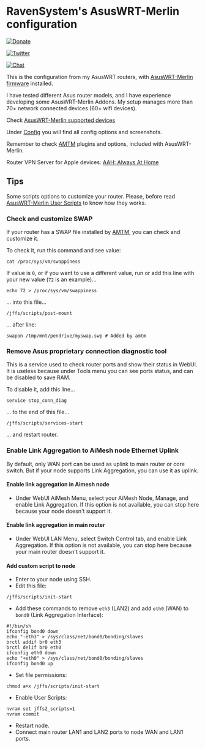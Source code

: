 # RavenSystem's AsusWRT-Merlin configuration

[![Donate](https://img.shields.io/badge/donate-PayPal-blue.svg)](https://paypal.me/ravensystem)

[![Twitter](https://img.shields.io/twitter/follow/RavenSystem.svg?style=social)](https://twitter.com/RavenSystem)

[![Chat](https://img.shields.io/discord/594630635696553994?style=social)](https://discord.gg/v8hyxj2)

This is the configuration from my AsusWRT routers, with [AsusWRT-Merlin firmware](https://www.asuswrt-merlin.net) installed.

I have tested different Asus router models, and I have experience developing some AsusWRT-Merlin Addons. My setup manages more than 70+ network connected devices (60+ wifi devices).

Check [AsusWRT-Merlin supported devices](https://github.com/RMerl/asuswrt-merlin.ng/wiki/Supported-Devices)

Under [Config](Config#main-router-configuration) you will find all config options and screenshots.

Remember to check [AMTM](https://diversion.ch) plugins and options, included with AsusWRT-Merlin.

Router VPN Server for Apple devices: [AAH: Always At Home](https://github.com/RavenSystem/AlwaysAtHome)

## Tips

Some scripts options to customize your router. Please, before read [AsusWRT-Merlin User Scripts](https://github.com/RMerl/asuswrt-merlin.ng/wiki/User-scripts) to know how they works.

### Check and customize SWAP

If your router has a SWAP file installed by [AMTM](https://diversion.ch), you can check and customize it.

To check it, run this command and see value:
```shell
cat /proc/sys/vm/swappiness
```

If value is `0`, or if you want to use a different value, run or add this line with your new value (`72` is an example)...
```shell
echo 72 > /proc/sys/vm/swappiness
```

... into this file...
```shell
/jffs/scripts/post-mount
```

... after line:
```shell
swapon /tmp/mnt/pendrive/myswap.swp # Added by amtm
```

### Remove Asus proprietary connection diagnostic tool

This is a service used to check router ports and show their status in WebUI. It is useless because under Tools menu you can see ports status, and can be disabled to save RAM.

To disable it, add this line...
```shell
service stop_conn_diag
```

... to the end of this file...
```shell
/jffs/scripts/services-start
```

... and restart router.

### Enable Link Aggregation to AiMesh node Ethernet Uplink

By default, only WAN port can be used as uplink to main router or core switch. But if your node supports Link Aggregation, you can use it as uplink.

#### Enable link aggregation in Aimesh node
- Under WebUI AiMesh Menu, select your AiMesh Node, Manage, and enable Link Aggregation. If this option is not available, you can stop here because your node doesn't support it.

#### Enable link aggregation in main router
- Under WebUI LAN Menu, select Switch Control tab, and enable Link Aggregation. If this option is not available, you can stop here because your main router doesn't support it.

#### Add custom script to node
- Enter to your node using SSH.
- Edit this file:
```shell
/jffs/scripts/init-start
```

- Add these commands to remove `eth3` (LAN2) and add `eth0` (WAN) to `bond0` (Link Aggregation Interface):
```shell
#!/bin/sh
ifconfig bond0 down
echo "-eth3" > /sys/class/net/bond0/bonding/slaves
brctl addif br0 eth3
brctl delif br0 eth0
ifconfig eth0 down
echo "+eth0" > /sys/class/net/bond0/bonding/slaves
ifconfig bond0 up
```

- Set file permissions:
```shell
chmod a+x /jffs/scripts/init-start
```

- Enable User Scripts:
```shell
nvram set jffs2_scripts=1
nvram commit
```

- Restart node.
- Connect main router LAN1 and LAN2 ports to node WAN and LAN1 ports.
